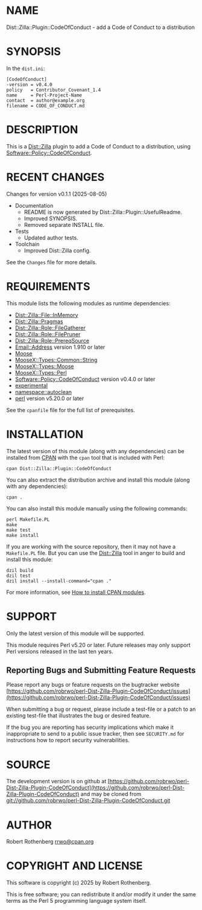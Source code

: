 # NAME

Dist::Zilla::Plugin::CodeOfConduct - add a Code of Conduct to a distribution

# SYNOPSIS

In the `dist.ini`:

```
[CodeOfConduct]
-version = v0.4.0
policy   = Contributor_Covenant_1.4
name     = Perl-Project-Name
contact  = author@example.org
filename = CODE_OF_CONDUCT.md
```

# DESCRIPTION

This is a [Dist::Zilla](https://metacpan.org/pod/Dist%3A%3AZilla) plugin to add a Code of Conduct to a distribution, using [Software::Policy::CodeOfConduct](https://metacpan.org/pod/Software%3A%3APolicy%3A%3ACodeOfConduct).

# RECENT CHANGES

Changes for version v0.1.1 (2025-08-05)

- Documentation
    - README is now generated by Dist::Zilla::Plugin::UsefulReadme.
    - Improved SYNOPSIS.
    - Removed separate INSTALL file.
- Tests
    - Updated author tests.
- Toolchain
    - Improved Dist::Zilla config.

See the `Changes` file for more details.

# REQUIREMENTS

This module lists the following modules as runtime dependencies:

- [Dist::Zilla::File::InMemory](https://metacpan.org/pod/Dist%3A%3AZilla%3A%3AFile%3A%3AInMemory)
- [Dist::Zilla::Pragmas](https://metacpan.org/pod/Dist%3A%3AZilla%3A%3APragmas)
- [Dist::Zilla::Role::FileGatherer](https://metacpan.org/pod/Dist%3A%3AZilla%3A%3ARole%3A%3AFileGatherer)
- [Dist::Zilla::Role::FilePruner](https://metacpan.org/pod/Dist%3A%3AZilla%3A%3ARole%3A%3AFilePruner)
- [Dist::Zilla::Role::PrereqSource](https://metacpan.org/pod/Dist%3A%3AZilla%3A%3ARole%3A%3APrereqSource)
- [Email::Address](https://metacpan.org/pod/Email%3A%3AAddress) version 1.910 or later
- [Moose](https://metacpan.org/pod/Moose)
- [MooseX::Types::Common::String](https://metacpan.org/pod/MooseX%3A%3ATypes%3A%3ACommon%3A%3AString)
- [MooseX::Types::Moose](https://metacpan.org/pod/MooseX%3A%3ATypes%3A%3AMoose)
- [MooseX::Types::Perl](https://metacpan.org/pod/MooseX%3A%3ATypes%3A%3APerl)
- [Software::Policy::CodeOfConduct](https://metacpan.org/pod/Software%3A%3APolicy%3A%3ACodeOfConduct) version v0.4.0 or later
- [experimental](https://metacpan.org/pod/experimental)
- [namespace::autoclean](https://metacpan.org/pod/namespace%3A%3Aautoclean)
- [perl](https://metacpan.org/pod/perl) version v5.20.0 or later

See the `cpanfile` file for the full list of prerequisites.

# INSTALLATION

The latest version of this module (along with any dependencies) can be installed from [CPAN](https://www.cpan.org) with the `cpan` tool that is included with Perl:

```
cpan Dist::Zilla::Plugin::CodeOfConduct
```

You can also extract the distribution archive and install this module (along with any dependencies):

```
cpan .
```

You can also install this module manually using the following commands:

```
perl Makefile.PL
make
make test
make install
```

If you are working with the source repository, then it may not have a `Makefile.PL` file.  But you can use the [Dist::Zilla](https://dzil.org/) tool in anger to build and install this module:

```
dzil build
dzil test
dzil install --install-command="cpan ."
```

For more information, see [How to install CPAN modules](https://www.cpan.org/modules/INSTALL.html).

# SUPPORT

Only the latest version of this module will be supported.

This module requires Perl v5.20 or later.  Future releases may only support Perl versions released in the last ten
years.

## Reporting Bugs and Submitting Feature Requests

Please report any bugs or feature requests on the bugtracker website
[https://github.com/robrwo/perl-Dist-Zilla-Plugin-CodeOfConduct/issues](https://github.com/robrwo/perl-Dist-Zilla-Plugin-CodeOfConduct/issues)

When submitting a bug or request, please include a test-file or a
patch to an existing test-file that illustrates the bug or desired
feature.

If the bug you are reporting has security implications which make it inappropriate to send to a public issue tracker,
then see `SECURITY.md` for instructions how to report security vulnerabilities.

# SOURCE

The development version is on github at [https://github.com/robrwo/perl-Dist-Zilla-Plugin-CodeOfConduct](https://github.com/robrwo/perl-Dist-Zilla-Plugin-CodeOfConduct)
and may be cloned from [git://github.com/robrwo/perl-Dist-Zilla-Plugin-CodeOfConduct.git](git://github.com/robrwo/perl-Dist-Zilla-Plugin-CodeOfConduct.git)

# AUTHOR

Robert Rothenberg <rrwo@cpan.org>

# COPYRIGHT AND LICENSE

This software is copyright (c) 2025 by Robert Rothenberg.

This is free software; you can redistribute it and/or modify it under
the same terms as the Perl 5 programming language system itself.
